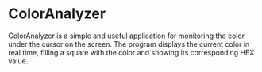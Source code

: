 # ColorAnalyzer
ColorAnalyzer is a simple and useful application for monitoring the color under the cursor on the screen. The program displays the current color in real time, filling a square with the color and showing its corresponding HEX value.
